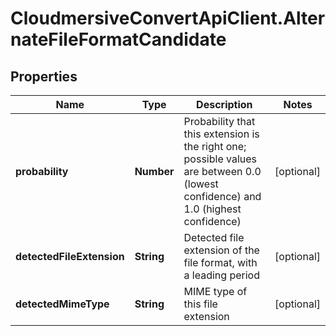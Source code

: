 # CloudmersiveConvertApiClient.AlternateFileFormatCandidate

## Properties
Name | Type | Description | Notes
------------ | ------------- | ------------- | -------------
**probability** | **Number** | Probability that this extension is the right one; possible values are between 0.0 (lowest confidence) and 1.0 (highest confidence) | [optional] 
**detectedFileExtension** | **String** | Detected file extension of the file format, with a leading period | [optional] 
**detectedMimeType** | **String** | MIME type of this file extension | [optional] 


